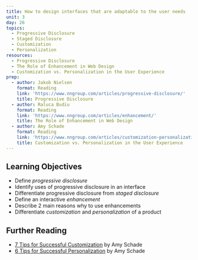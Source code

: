 ```yaml
---
title: How to design interfaces that are adaptable to the user needs
unit: 3
day: 26
topics:
  - Progressive Disclosure
  - Staged Disclosure
  - Customization
  - Personalization
resources:
  - Progressive Disclosure
  - The Role of Enhancement in Web Design
  - Customization vs. Personalization in the User Experience
prep:
  - author: Jakob Nielsen
    format: Reading
    link: 'https://www.nngroup.com/articles/progressive-disclosure/'
    title: Progressive Disclosure
  - author: Raluca Budiu
    format: Reading
    link: 'https://www.nngroup.com/articles/enhancement/'
    title: The Role of Enhancement in Web Design
  - author: Amy Schade
    format: Reading
    link: 'https://www.nngroup.com/articles/customization-personalization/'
    title: Customization vs. Personalization in the User Experience
---
```


Learning Objectives
-------------------

- Define *progressive disclosure*
- Identify uses of progressive disclosure in an interface
- Differentiate progressive disclosure from *staged disclosure*
- Define an interactive *enhancement*
- Describe 2 main reasons why to use enhancements
- Differentiate *customization* and *personalization* of a product


Further Reading
---------------

- [7 Tips for Successful Customization](https://www.nngroup.com/articles/customization/) by Amy Schade
- [6 Tips for Successful Personalization](https://www.nngroup.com/articles/personalization/) by Amy Schade
